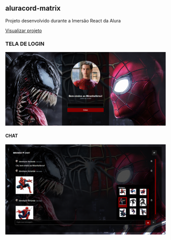 ## aluracord-matrix

Projeto desenvolvido durante a Imersão React da Alura

<a href="https://aluracord-matrix-bice.vercel.app/"> Visualizar projeto </a>

### TELA DE LOGIN
![Miranha](https://github.com/developer-fernanda/aluracord-matrix/blob/master/public/img/1.png)


#### CHAT 
![Miranha](https://github.com/developer-fernanda/aluracord-matrix/blob/master/public/img/2.png)


